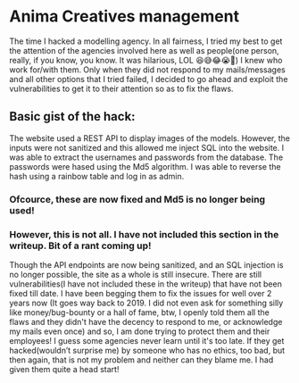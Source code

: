 # Anima Creatives management

The time I hacked a modelling agency. In all fairness, I tried my best to get the attention of the agencies involved here as well as people(one person, really, if you know, you know. It was hilarious, LOL 😆😅😂😭😬) I knew who work for/with them. 
Only when they did not respond to my mails/messages and all other options that I tried failed, I decided to go ahead and exploit the vulnerabilities to get it to their attention so as to fix the flaws.

## Basic gist of the hack:
The website used a REST API to display images of the models. However, the inputs were not sanitized and this allowed me inject SQL into the website. I was able to extract the usernames and passwords from the database. The passwords were hased using the Md5 algorithm. I was able to reverse the hash using a rainbow table and log in as admin. 
### Ofcource, these are now fixed and Md5 is no longer being used!

### However, this is not all. I have not included this section in the writeup. Bit of a rant coming up!

Though the API endpoints are now being sanitized, and an SQL injection is no longer possible, the site as a whole is still insecure. There are still vulnerabilities(I have not included these in the writeup) that have not been fixed till date. I have been begging them to fix the issues for well over 2 years now (It goes way back to 2019. I did not even ask for something silly like money/bug-bounty or a hall of fame, btw, I openly told them all the flaws and they didn't have the decency to respond to me, or acknowledge my mails even once) and so, I am done trying to protect them and their employees! I guess some agencies never learn until it's too late. If they get hacked(wouldn’t surprise me) by someone who has no ethics, too bad, but then again, that is not my problem and neither can they blame me. I had given them quite a head start!
